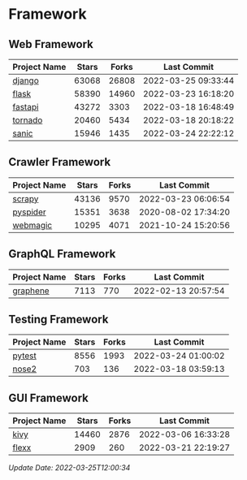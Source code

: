 # Framework

## Web Framework
| Project Name | Stars | Forks | Last Commit |
| ------------ | ----- | ----- | ----------- |
| [django](https://github.com/django/django) | 63068 | 26808 | 2022-03-25 09:33:44 |
| [flask](https://github.com/pallets/flask) | 58390 | 14960 | 2022-03-23 16:18:20 |
| [fastapi](https://github.com/tiangolo/fastapi) | 43272 | 3303 | 2022-03-18 16:48:49 |
| [tornado](https://github.com/tornadoweb/tornado) | 20460 | 5434 | 2022-03-18 20:18:22 |
| [sanic](https://github.com/sanic-org/sanic) | 15946 | 1435 | 2022-03-24 22:22:12 |

## Crawler Framework
| Project Name | Stars | Forks | Last Commit |
| ------------ | ----- | ----- | ----------- |
| [scrapy](https://github.com/scrapy/scrapy) | 43136 | 9570 | 2022-03-23 06:06:54 |
| [pyspider](https://github.com/binux/pyspider) | 15351 | 3638 | 2020-08-02 17:34:20 |
| [webmagic](https://github.com/code4craft/webmagic) | 10295 | 4071 | 2021-10-24 15:20:56 |

## GraphQL Framework
| Project Name | Stars | Forks | Last Commit |
| ------------ | ----- | ----- | ----------- |
| [graphene](https://github.com/graphql-python/graphene) | 7113 | 770 | 2022-02-13 20:57:54 |

## Testing Framework
| Project Name | Stars | Forks | Last Commit |
| ------------ | ----- | ----- | ----------- |
| [pytest](https://github.com/pytest-dev/pytest) | 8556 | 1993 | 2022-03-24 01:00:02 |
| [nose2](https://github.com/nose-devs/nose2) | 703 | 136 | 2022-03-18 03:59:13 |

## GUI Framework
| Project Name | Stars | Forks | Last Commit |
| ------------ | ----- | ----- | ----------- |
| [kivy](https://github.com/kivy/kivy) | 14460 | 2876 | 2022-03-06 16:33:28 |
| [flexx](https://github.com/flexxui/flexx) | 2909 | 260 | 2022-03-21 22:19:27 |

*Update Date: 2022-03-25T12:00:34*